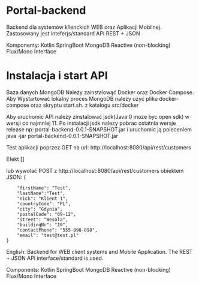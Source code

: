# Portal-backend

Backend dla systemów klienckich WEB oraz Aplikacji Mobilnej.
Zastosowany jest inteferjs/standard API REST + JSON 

Komponenty:
Kotlin
SpringBoot
MongoDB
Reactive (non-blocking) Flux/Mono Interface 

# Instalacja i start API

Baza danych MongoDB
Należy zainstalowąć Docker oraz Docker Compose.
Aby Wystartować lokalny proces MongoDB należy użyć pliku docker-compose oraz skryptu start.sh.
z katalogu src/docker

Aby uruchomic API należy zinstalować jsdk(Java 0 moze byc open sdk) w wersji co najmniej 11.
Po instalacji jsdk nalezy pobrac ostatnia wersje release np: portal-backend-0.0.1-SNAPSHOT.jar
i uruchomic ją poleceniem java -jar portal-backend-0.0.1-SNAPSHOT.jar

Test aplikacji poprzez GET na url:
http://localhost:8080/api/rest/customers

Efekt []

lub wywolać POST z 
http://localhost:8080/api/rest/customers obiektem JSON:
{
    
        "firstName": "Test",
        "lastName":"Test",
        "nick": "Klient 1",
        "countryCode": "PL",
        "city": "Gdynia",
        "postalCode": "09-12",
        "street": "Wesola",
        "buildingNr": "10",
        "contactPhone": "555-098-098",
        "email": "test@test.pl"
    }



English:
Backend for WEB client systems and Mobile Application.
The REST + JSON API interface/standard is used. 

Components:
Kotlin
SpringBoot
MongoDB
Reactive (non-blocking) Flux/Mono Interface 
